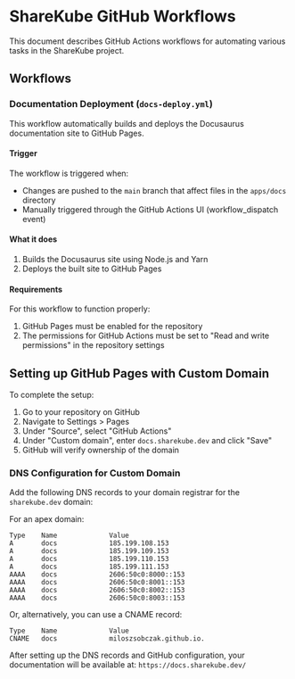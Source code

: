 # ShareKube GitHub Workflows

This document describes GitHub Actions workflows for automating various tasks in the ShareKube project.

## Workflows

### Documentation Deployment (`docs-deploy.yml`)

This workflow automatically builds and deploys the Docusaurus documentation site to GitHub Pages.

#### Trigger
The workflow is triggered when:
- Changes are pushed to the `main` branch that affect files in the `apps/docs` directory
- Manually triggered through the GitHub Actions UI (workflow_dispatch event)

#### What it does
1. Builds the Docusaurus site using Node.js and Yarn
2. Deploys the built site to GitHub Pages

#### Requirements
For this workflow to function properly:
1. GitHub Pages must be enabled for the repository
2. The permissions for GitHub Actions must be set to "Read and write permissions" in the repository settings

## Setting up GitHub Pages with Custom Domain

To complete the setup:

1. Go to your repository on GitHub
2. Navigate to Settings > Pages
3. Under "Source", select "GitHub Actions"
4. Under "Custom domain", enter `docs.sharekube.dev` and click "Save"
5. GitHub will verify ownership of the domain

### DNS Configuration for Custom Domain

Add the following DNS records to your domain registrar for the `sharekube.dev` domain:

For an apex domain:
```
Type    Name             Value
A       docs             185.199.108.153
A       docs             185.199.109.153
A       docs             185.199.110.153
A       docs             185.199.111.153
AAAA    docs             2606:50c0:8000::153
AAAA    docs             2606:50c0:8001::153
AAAA    docs             2606:50c0:8002::153
AAAA    docs             2606:50c0:8003::153
```

Or, alternatively, you can use a CNAME record:
```
Type    Name             Value
CNAME   docs             miloszsobczak.github.io.
```

After setting up the DNS records and GitHub configuration, your documentation will be available at: `https://docs.sharekube.dev/` 